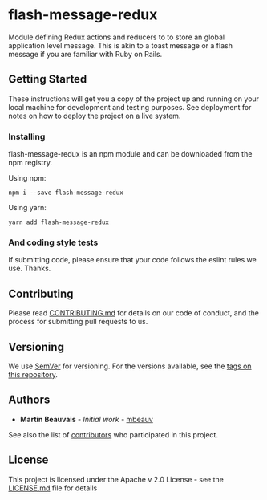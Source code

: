 # flash-message-redux

Module defining Redux actions and reducers to to store an global application level message.  This is akin to a toast message or a
flash message if you are familiar with Ruby on Rails.

## Getting Started

These instructions will get you a copy of the project up and running on your local machine for development and testing purposes. See deployment for notes on how to deploy the project on a live system.

### Installing

flash-message-redux is an npm module and can be downloaded from the npm registry.

Using npm:

```
npm i --save flash-message-redux
```

Using yarn:

```
yarn add flash-message-redux
```

### And coding style tests

If submitting code, please ensure that your code follows the eslint rules we use. Thanks.

## Contributing

Please read [CONTRIBUTING.md](https://gist.github.com/mbeauv/214b791a2512201886e4833a3c64241f) for details on our code of conduct, and the process for submitting pull requests to us.

## Versioning

We use [SemVer](http://semver.org/) for versioning. For the versions available, see the [tags on this repository](https://github.com/your/project/tags).

## Authors

* **Martin Beauvais** - *Initial work* - [mbeauv](https://github.com/mbeauv)

See also the list of [contributors](https://github.com/mbeauv/media-gallery-redux/contributors) who participated in this project.

## License

This project is licensed under the Apache v 2.0 License - see the [LICENSE.md](LICENSE.md) file for details

